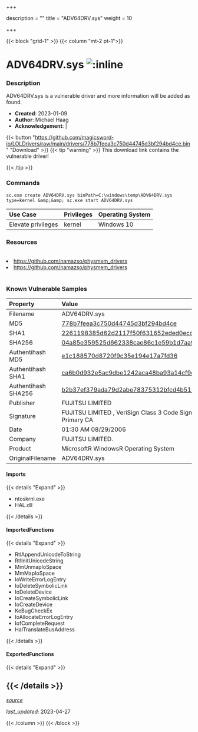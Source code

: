 +++

description = ""
title = "ADV64DRV.sys"
weight = 10

+++


{{< block "grid-1" >}}
{{< column "mt-2 pt-1">}}


# ADV64DRV.sys ![:inline](/images/twitter_verified.png) 


### Description

ADV64DRV.sys is a vulnerable driver and more information will be added as found.

- **Created**: 2023-01-09
- **Author**: Michael Haag
- **Acknowledgement**:  | [](https://twitter.com/)

{{< button "https://github.com/magicsword-io/LOLDrivers/raw/main/drivers/778b7feea3c750d44745d3bf294bd4ce.bin" "Download" >}}
{{< tip "warning" >}}
This download link contains the vulnerable driver!

{{< /tip >}}

### Commands

```
sc.exe create ADV64DRV.sys binPath=C:\windows\temp\ADV64DRV.sys type=kernel &amp;&amp; sc.exe start ADV64DRV.sys
```

| Use Case | Privileges | Operating System | 
|:---- | ---- | ---- |
| Elevate privileges | kernel | Windows 10 |

### Resources
<br>
<li><a href=" https://github.com/namazso/physmem_drivers"> https://github.com/namazso/physmem_drivers</a></li>
<li><a href="https://github.com/namazso/physmem_drivers">https://github.com/namazso/physmem_drivers</a></li>
<br>

### Known Vulnerable Samples

| Property           | Value |
|:-------------------|:------|
| Filename           | ADV64DRV.sys |
| MD5                | [778b7feea3c750d44745d3bf294bd4ce](https://www.virustotal.com/gui/file/778b7feea3c750d44745d3bf294bd4ce) |
| SHA1               | [2261198385d62d2117f50f631652eded0ecc71db](https://www.virustotal.com/gui/file/2261198385d62d2117f50f631652eded0ecc71db) |
| SHA256             | [04a85e359525d662338cae86c1e59b1d7aa9bd12b920e8067503723dc1e03162](https://www.virustotal.com/gui/file/04a85e359525d662338cae86c1e59b1d7aa9bd12b920e8067503723dc1e03162) |
| Authentihash MD5   | [e1c188570d8720f9c35e194e17a7fd36](https://www.virustotal.com/gui/search/authentihash%253Ae1c188570d8720f9c35e194e17a7fd36) |
| Authentihash SHA1  | [ca6b0d932e5ac9dbe1242aca48ba93a14cf9d151](https://www.virustotal.com/gui/search/authentihash%253Aca6b0d932e5ac9dbe1242aca48ba93a14cf9d151) |
| Authentihash SHA256| [b2b37ef379ada79d2abe78375312bfcd4b518139bc525a522c2a6329ba097cc4](https://www.virustotal.com/gui/search/authentihash%253Ab2b37ef379ada79d2abe78375312bfcd4b518139bc525a522c2a6329ba097cc4) |
| Publisher         | FUJITSU LIMITED |
| Signature         | FUJITSU LIMITED , VeriSign Class 3 Code Signing 2004 CA, VeriSign Class 3 Public Primary CA   |
| Date                | 01:30 AM 08/29/2006 |
| Company           | FUJITSU LIMITED. |
| Product           | MicrosoftR WindowsR Operating System |
| OriginalFilename  | ADV64DRV.sys |


#### Imports
{{< details "Expand" >}}
* ntoskrnl.exe
* HAL.dll

{{< /details >}}
#### ImportedFunctions
{{< details "Expand" >}}
* RtlAppendUnicodeToString
* RtlInitUnicodeString
* MmUnmapIoSpace
* MmMapIoSpace
* IoWriteErrorLogEntry
* IoDeleteSymbolicLink
* IoDeleteDevice
* IoCreateSymbolicLink
* IoCreateDevice
* KeBugCheckEx
* IoAllocateErrorLogEntry
* IofCompleteRequest
* HalTranslateBusAddress

{{< /details >}}
#### ExportedFunctions
{{< details "Expand" >}}

{{< /details >}}
-----



[*source*](https://github.com/magicsword-io/LOLDrivers/tree/main/yaml/adv64drv.yaml)

*last_updated:* 2023-04-27








{{< /column >}}
{{< /block >}}
